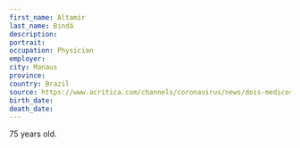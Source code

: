 ```yaml
---
first_name: Altamir
last_name: Bindá
description: 
portrait: 
occupation: Physician
employer: 
city: Manaus
province: 
country: Brazil
source: https://www.acritica.com/channels/coronavirus/news/dois-medicos-internados-com-suspeita-de-covid-19-morrem-em-manaus
birth_date: 
death_date: 
---
```


75 years old.